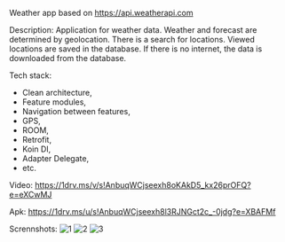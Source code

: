 Weather app based on https://api.weatherapi.com

Description:
Application for weather data. 
Weather and forecast are determined by geolocation. 
There is a search for locations. Viewed locations are saved in the database. 
If there is no internet, the data is downloaded from the database.

Tech stack:
- Clean architecture,
- Feature modules,
- Navigation between features,
- GPS,
- ROOM,
- Retrofit,
- Koin DI,
- Adapter Delegate,
- etc.

Video: https://1drv.ms/v/s!AnbuqWCjseexh8oKAkD5_kx26prOFQ?e=eXCwMJ

Apk: https://1drv.ms/u/s!AnbuqWCjseexh8l3RJNGct2c_-0jdg?e=XBAFMf

Scrennshots:
![1](https://github.com/Lobiofrom/Weather/assets/124072945/748fa23b-0474-438a-aa2e-244de49d9927)
![2](https://github.com/Lobiofrom/Weather/assets/124072945/dcd79088-78ea-480f-9f2b-a28a5a596873)
![3](https://github.com/Lobiofrom/Weather/assets/124072945/d770b4c0-7b5c-4b67-aea7-b7a2488f873b)
